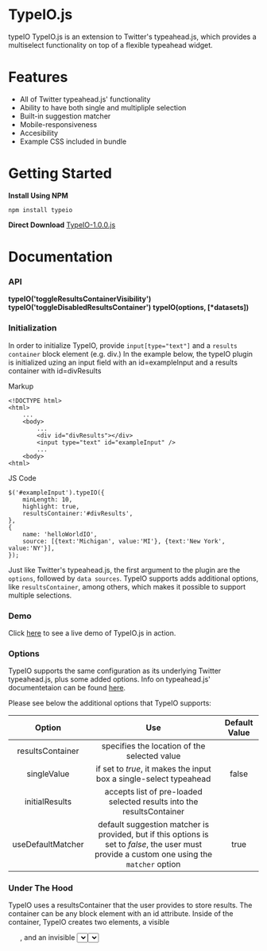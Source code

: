 # **TypeIO.js**
typeIO
TypeIO.js is an extension to Twitter's typeahead.js, which provides a multiselect functionality on top of a flexible typeahead widget.

 # Features
 * All of Twitter typeahead.js' functionality
 * Ability to have both single and multipliple selection
 * Built-in suggestion matcher
 * Mobile-responsiveness
 * Accesibility
 * Example CSS included in bundle

# Getting Started

**Install Using NPM**
```
npm install typeio
```
**Direct Download**
  [TypeIO-1.0.0.js](linkurl)

# Documentation

### API

**typeIO('toggleResultsContainerVisibility')**
**typeIO('toggleDisabledResultsContainer')**
**typeIO(options, [\*datasets])**

### Initialization

In order to initialize TypeIO, provide `input[type="text"]` and a `results container` block element (e.g. div.) In the example below, the typeIO plugin is initialized uzing an input field with an id=exampleInput and a results container with id=divResults

Markup
```
<!DOCTYPE html>
<html>
    ...
    <body>
        ...
        <div id="divResults"></div>
        <input type="text" id="exampleInput" />
        ...
    <body>
<html>

```

JS Code
```
$('#exampleInput').typeIO({
    minLength: 10,
    highlight: true,
    resultsContainer:'#divResults',
},
{
    name: 'helloWorldIO',
    source: [{text:'Michigan', value:'MI'}, {text:'New York', value:'NY'}],
});
```

Just like Twitter's typeahead.js, the first argument to the plugin are the `options`, followed by `data sources`. TypeIO supports adds additional options, like `resultsContainer`, among others, which makes it possible to support multiple selections.

### Demo

Click [here]() to see a live demo of TypeIO.js in action.

###  Options

TypeIO supports the same configuration as its underlying Twitter typeahead.js, plus some added options. Info on typeahead.js' documentetaion can be found [here](https://github.com/twitter/typeahead.js/blob/master/doc/jquery_typeahead.md).

Please see below the additional options that TypeIO supports:


| Option        | Use           | Default Value  |
| :-------------: |:-------------:| :-----:|
| resultsContainer      | specifies the location of the selected value |  |
| singleValue      | if set to *true*, it makes the input box a single-select typeahead      | false |
| initialResults| accepts list of pre-loaded selected results into the resultsContainer| |
|useDefaultMatcher|default suggestion matcher is provided, but if this options is set to *false*, the user must provide a custom one using the `matcher` option|true|

### Under The Hood

TypeIO uses a resultsContainer that the user provides to store results. The container can be any block element with an id attribute. Inside of the container, TypeIO creates two elements, a visible *<ul>*, and an invisible *<select>*. The *<ul>* is used to hold the visible results that the user sees. The *<select>* holds the same selected data, but is invisible and is added to support form submissions. The example below shows how TypeIO renders two results selected - Arizona and Massachusetts:

```
<div id="resultsContainer">
    <ul>
        <li>Arizona</li>
        <li>Massachusetts</li>
    </ul>
    <select class="hide">
        <option>Arizona</option>
        <option>Massachusetts</option>
    </select>
</div>
```






